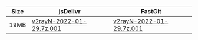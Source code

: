 |    Size   |     jsDelivr  | FastGit |
|  ---  |  ---  |  ---  |
| 19MB | [v2rayN-2022-01-29.7z.001](https://cdn.jsdelivr.net/gh/googleians/v2rayN-32@main/v2rayN-2022-01-29.7z.001) | [v2rayN-2022-01-29.7z.001](https://raw.fastgit.org/googleians/v2rayN-32/main/v2rayN-2022-01-29.7z.001) |
